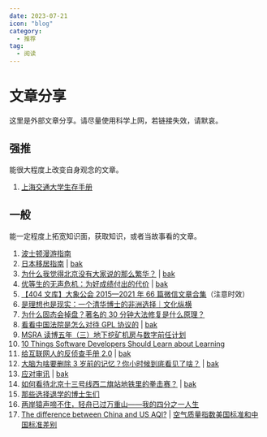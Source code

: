 ```yaml
---
date: 2023-07-21
icon: "blog"
category:
  - 推荐
tag:
  - 阅读
---
```


# 文章分享

这里是外部文章分享。请尽量使用科学上网，若链接失效，请默哀。

## 强推

能很大程度上改变自身观念的文章。

1. [上海交通大学生存手册](https://survivesjtu.gitbook.io/survivesjtumanual/)

## 一般

能一定程度上拓宽知识面，获取知识，或者当故事看的文章。

1. [波士顿漫游指南](https://blog.zxh.io/post/2022/01/29/travel-to-boston/)
2. [日本移居指南](https://guoyu.mirror.xyz/bPaDKAcrhJGUbaXu9BWDcdD-F46gBFATTvf_qwZ9Bso) | [bak](https://ctreaderbot.vercel.app/a/D05AAicCD7-5pMw.html)
3. [为什么我觉得北京没有大家说的那么繁华？](https://www.zhihu.com/question/549539904/answer/2836937246) | [bak](https://telegra.ph/北京为什么会没有大家说的那么繁华-08-14-6)
4. [优等生的无声危机：为好成绩付出的代价](https://zhuanlan.zhihu.com/p/636293259) | [bak](https://ctreaderbot.vercel.app/a/BkoThTPPDRD4Szg.html)
5. [【404 文库】大象公会 2015—2021 年 66 篇微信文章合集](https://chinadigitaltimes.net/chinese/668430.html)（注意时效）
6. [是理想也是现实：一个清华博士的非洲选择｜文化纵横](https://telegra.ph/当一位清华本硕博放弃北京中产去往非洲-10-07)
7. [为什么固态会掉盘？著名的 30 分钟大法修复是什么原理？](https://zhuanlan.zhihu.com/p/57617932)
8. [看看中国法院是怎么对待 GPL 协议的](https://mp.weixin.qq.com/s/zj2j5jWULDEAJPVscrNWUg) | [bak](https://telegra.ph/看看中国法院是怎么对待GPL协议的-12-11)
9. [MSRA 读博五年（三）地下挖矿机房与数字前任计划](https://zhuanlan.zhihu.com/p/652585863)
10. [10 Things Software Developers Should Learn about Learning](https://cacm.acm.org/magazines/2024/1/278891-10-things-software-developers-should-learn-about-learning/fulltext)
11. [给互联网人的反侦查手册 2.0](https://mp.weixin.qq.com/s?__biz=MzU3Mjk1OTQ0Ng==&mid=2247512771&idx=1&sn=c92d486b7998a2e42f5e7980f019f348) | [bak](https://telegra.ph/给互联网人的反侦查手册-20-02-20-4)
12. [大脑为啥要删除 3 岁前的记忆？你小时候到底看见了啥？](https://www.zhihu.com/question/518355959/answer/3417398770) | [bak](https://telegra.ph/大脑为啥要删除-3-岁前的记忆你小时候到底看见了啥---知乎-03-09)
13. [应对审讯](https://www.zhihu.com/question/391096153/answer/3026391968) | [bak](https://telegra.ph/为什么很多人一坐上审讯桌态度就不一样了-04-19)
14. [如何看待北京十三号线西二旗站地铁里的拳击赛？](https://daily.zhihu.com/story/9771704) | [bak](https://telegra.ph/如何看待北京十三号线西二旗站地铁里的拳击赛---知乎日报-04-22-2)
15. [那些选择退学的博士生们](https://telegra.ph/那些选择退学的博士生们-07-05-2)
16. [两岸猿声啼不住，轻舟已过万重山——我的四分之一人生](https://thiscute.world/posts/a-quarter-of-the-way-through-life/)
17. [The difference between China and US AQI?](https://www.iqair.com/us/newsroom/what-is-the-difference-between-china-us-aqi) | [空气质量指数美国标准和中国标准差别](https://www.cnblogs.com/tiandi/p/6158576.html)
